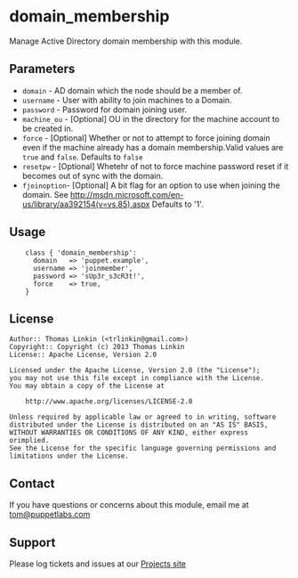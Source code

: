 domain_membership
=================

Manage Active Directory domain membership with this module.

Parameters
----------

 * ```domain```     - AD domain which the node should be a member of.
 * ```username```   - User with ability to join machines to a Domain.
 * ```password```   - Password for domain joining user.
 * ```machine_ou``` - [Optional] OU in the directory for the machine account to be created in.
 * ```force```      - [Optional] Whether or not to attempt to force joining domain even if the machine already has a domain membership.Valid values are `true` and `false`. Defaults to `false`
 * ```resetpw```    - [Optional] Whetehr of not to force machine password reset if it becomes out of sync with the domain.
 * ```fjoinoption```- [Optional] A bit flag for an option to use when joining the domain. See http://msdn.microsoft.com/en-us/library/aa392154(v=vs.85).aspx Defaults to '1'.

Usage
-----

        class { 'domain_membership':
          domain   => 'puppet.example',
          username => 'joinmember',
          password => 'sUp3r_s3cR3t!',
          force    => true,
        }

License
-------

    Author:: Thomas Linkin (<trlinkin@gmail.com>)
    Copyright:: Copyright (c) 2013 Thomas Linkin
    License:: Apache License, Version 2.0

    Licensed under the Apache License, Version 2.0 (the "License");
    you may not use this file except in compliance with the License.
    You may obtain a copy of the License at

        http://www.apache.org/licenses/LICENSE-2.0

    Unless required by applicable law or agreed to in writing, software
    distributed under the License is distributed on an "AS IS" BASIS,
    WITHOUT WARRANTIES OR CONDITIONS OF ANY KIND, either express orimplied.
    See the License for the specific language governing permissions and
    limitations under the License.

Contact
-------

  If you have questions or concerns about this module, email me at tom@puppetlabs.com

Support
-------

Please log tickets and issues at our [Projects site](http://www.github.com/trlinkin/puppet-domain_membership)
